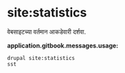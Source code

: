 # site:statistics
वेबसाइटच्या वर्तमान आकडेवारी दर्शवा.

**application.gitbook.messages.usage:**
```
drupal site:statistics
sst
```
